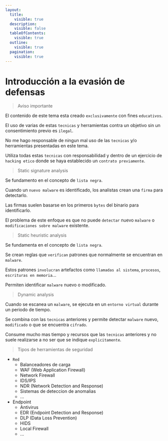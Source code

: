 ```yaml
---
layout:
  title:
    visible: true
  description:
    visible: false
  tableOfContents:
    visible: true
  outline:
    visible: true
  pagination:
    visible: true
---
```


# Introducción a la evasión de defensas

> Aviso importante

El contenido de este tema esta creado `exclusivamente` con fines `educativos`.

El uso de varias de estas `tecnicas` y herramientas contra un objetivo sin un consentimiento previo es `ilegal`.

No me hago responsable de ningun mal uso de las `tecnicas` y/o herramientas presentadas en este tema.

Utiliza todas estas `tecnicas` con responsabilidad y dentro de un ejercicio de `hacking etico` donde se haya establecido un `contrato previamente`.

> Static signature analysis

Se fundamento en el concepto de `lista negra`.

Cuando un `nuevo malware` es identificado, los analistas crean una `firma` para detectarlo.

Las firmas suelen basarse en los primeros `bytes` del binario para identificarlo.

El problema de este enfoque es que no puede `detectar` nuevo `malware` o `modificaciones sobre malware` existente.

> Static heuristic analysis

Se fundamenta en el concepto de `lista negra`.

Se crean reglas que `verifican` patrones que normalmente se encuentran en `malware`.

Estos patrones `involucran` artefactos como `llamadas al sistema`, `procesos`, `escrituras en memoria`...

Permiten identificar `malware` nuevo o modificado.

> Dynamic analysis

Cuando se escanea un `malware`, se ejecuta en un `entorno virtual` durante un periodo de tiempo.

Se combina con las `tecnicas` anteriores y permite detectar `malware` nuevo, `modificado` o que se encuentra `cifrado`.

Consume mucho mas tiempo y recursos que las `tecnicas` anteriores y no suele realizarse a no ser que se indique `explicitamente`.

> Tipos de herramientas de seguridad

* `Red`
  * Balanceadores de carga
  * WAF (Web Application Firewall)
  * Network Firewall
  * IDS/IPS
  * NDR (Network Detection and Response)
  * Sistemas de deteccion de anomalias
  * ...
* Endpoint
  * Antivirus
  * EDR (Endpoint Detection and Response)
  * DLP (Data Loss Prevention)
  * HIDS
  * Local Firewall
  * ...
